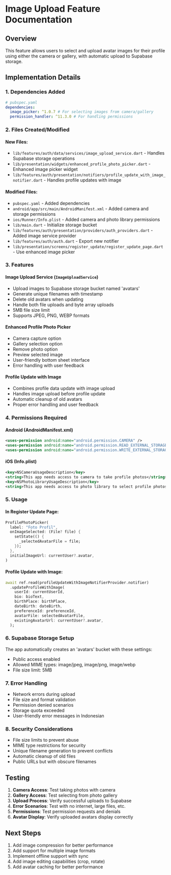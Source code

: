 # Image Upload Feature Documentation

## Overview

This feature allows users to select and upload avatar images for their profile using either the camera or gallery, with automatic upload to Supabase storage.

## Implementation Details

### 1. Dependencies Added

```yaml
# pubspec.yaml
dependencies:
  image_picker: ^1.0.7 # For selecting images from camera/gallery
  permission_handler: ^11.3.0 # For handling permissions
```

### 2. Files Created/Modified

#### New Files:

- `lib/features/auth/data/services/image_upload_service.dart` - Handles Supabase storage operations
- `lib/presentation/widgets/enhanced_profile_photo_picker.dart` - Enhanced image picker widget
- `lib/features/auth/presentation/notifiers/profile_update_with_image_notifier.dart` - Handles profile updates with image

#### Modified Files:

- `pubspec.yaml` - Added dependencies
- `android/app/src/main/AndroidManifest.xml` - Added camera and storage permissions
- `ios/Runner/Info.plist` - Added camera and photo library permissions
- `lib/main.dart` - Initialize storage bucket
- `lib/features/auth/presentation/providers/auth_providers.dart` - Added image service provider
- `lib/features/auth/auth.dart` - Export new notifier
- `lib/presentation/screens/register_update/register_update_page.dart` - Use enhanced image picker

### 3. Features

#### Image Upload Service (`ImageUploadService`)

- Upload images to Supabase storage bucket named 'avatars'
- Generate unique filenames with timestamp
- Delete old avatars when updating
- Handle both file uploads and byte array uploads
- 5MB file size limit
- Supports JPEG, PNG, WEBP formats

#### Enhanced Profile Photo Picker

- Camera capture option
- Gallery selection option
- Remove photo option
- Preview selected image
- User-friendly bottom sheet interface
- Error handling with user feedback

#### Profile Update with Image

- Combines profile data update with image upload
- Handles image upload before profile update
- Automatic cleanup of old avatars
- Proper error handling and user feedback

### 4. Permissions Required

#### Android (AndroidManifest.xml)

```xml
<uses-permission android:name="android.permission.CAMERA" />
<uses-permission android:name="android.permission.READ_EXTERNAL_STORAGE" />
<uses-permission android:name="android.permission.WRITE_EXTERNAL_STORAGE" />
```

#### iOS (Info.plist)

```xml
<key>NSCameraUsageDescription</key>
<string>This app needs access to camera to take profile photos</string>
<key>NSPhotoLibraryUsageDescription</key>
<string>This app needs access to photo library to select profile photos</string>
```

### 5. Usage

#### In Register Update Page:

```dart
ProfilePhotoPicker(
  label: "Foto Profil",
  onImageSelected: (File? file) {
    setState(() {
      _selectedAvatarFile = file;
    });
  },
  initialImageUrl: currentUser?.avatar,
)
```

#### Profile Update with Image:

```dart
await ref.read(profileUpdateWithImageNotifierProvider.notifier)
  .updateProfileWithImage(
    userId: currentUserId,
    bio: bioText,
    birthPlace: birthPlace,
    dateBirth: dateBirth,
    preferenceId: preferenceId,
    avatarFile: selectedAvatarFile,
    existingAvatarUrl: currentUser?.avatar,
  );
```

### 6. Supabase Storage Setup

The app automatically creates an 'avatars' bucket with these settings:

- Public access enabled
- Allowed MIME types: image/jpeg, image/png, image/webp
- File size limit: 5MB

### 7. Error Handling

- Network errors during upload
- File size and format validation
- Permission denied scenarios
- Storage quota exceeded
- User-friendly error messages in Indonesian

### 8. Security Considerations

- File size limits to prevent abuse
- MIME type restrictions for security
- Unique filename generation to prevent conflicts
- Automatic cleanup of old files
- Public URLs but with obscure filenames

## Testing

1. **Camera Access**: Test taking photos with camera
2. **Gallery Access**: Test selecting from photo gallery
3. **Upload Process**: Verify successful uploads to Supabase
4. **Error Scenarios**: Test with no internet, large files, etc.
5. **Permissions**: Test permission requests and denials
6. **Avatar Display**: Verify uploaded avatars display correctly

## Next Steps

1. Add image compression for better performance
2. Add support for multiple image formats
3. Implement offline support with sync
4. Add image editing capabilities (crop, rotate)
5. Add avatar caching for better performance
